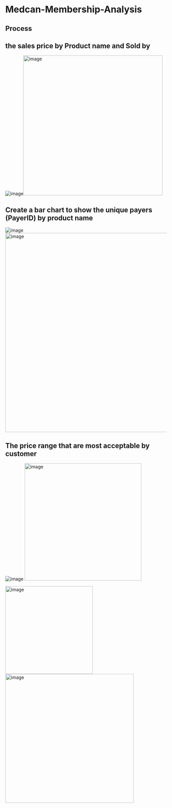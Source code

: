 # Medcan-Membership-Analysis
## Process
## the sales price by Product name and Sold by
![image](https://user-images.githubusercontent.com/42988310/139526630-acdb8c19-4897-49ed-b62b-1042ca8e8c51.png)<img width="435" alt="image" src="https://user-images.githubusercontent.com/42988310/139526508-a55725b5-3b09-4eea-8d08-099d28bdf03b.png">

## Create a bar chart to show the unique payers (PayerID) by product name
![image](https://user-images.githubusercontent.com/42988310/139526526-51fe967b-f4cc-4187-a542-d6200d9b7b1a.png) <img width="619" alt="image" src="https://user-images.githubusercontent.com/42988310/139526511-15c73d26-3fb2-4f58-8a51-105ac784a554.png">

## The price range that are most acceptable by customer
![image](https://user-images.githubusercontent.com/42988310/139526538-ec518ba6-1108-4d6c-b436-3157b2898e08.png) <img width="365" alt="image" src="https://user-images.githubusercontent.com/42988310/139526639-b420ac67-c39a-4ece-8a2f-ab401fc09cb9.png">

                                
<img width="273" alt="image" src="https://user-images.githubusercontent.com/42988310/139526484-681a22d3-c7b3-4e51-bbdc-9e416ec4b747.png">

<img width="401" alt="image" src="https://user-images.githubusercontent.com/42988310/139526496-92d6bc57-c0c1-4f1b-ac40-ade25fda2aa5.png">

